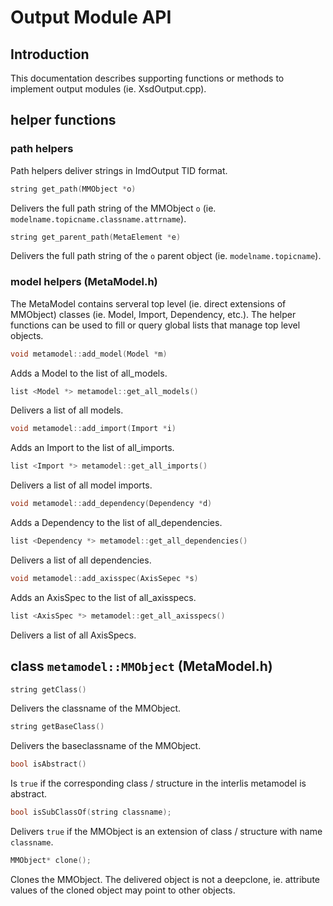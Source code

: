 # Output Module API

## Introduction

This documentation describes supporting functions or methods to implement output modules (ie. XsdOutput.cpp).

## helper functions

### path helpers

Path helpers deliver strings in ImdOutput TID format.

```c++
string get_path(MMObject *o)
```
Delivers the full path string of the MMObject `o` (ie. `modelname.topicname.classname.attrname`).
   
```c++
string get_parent_path(MetaElement *e)
```
Delivers the full path string of the `o` parent object (ie. `modelname.topicname`).

### model helpers (MetaModel.h)

The MetaModel contains serveral top level (ie. direct extensions of MMObject) classes 
(ie. Model, Import, Dependency, etc.). The helper functions can be used to fill or query 
global lists that manage top level objects.

```c++
void metamodel::add_model(Model *m)
```
Adds a Model to the list of all_models.

```c++
list <Model *> metamodel::get_all_models()
```
Delivers a list of all models.

```c++
void metamodel::add_import(Import *i)
```
Adds an Import to the list of all_imports.

```c++
list <Import *> metamodel::get_all_imports()
```
Delivers a list of all model imports.
   
```c++
void metamodel::add_dependency(Dependency *d)
```
Adds a Dependency to the list of all_dependencies.

```c++
list <Dependency *> metamodel::get_all_dependencies()
```
Delivers a list of all dependencies.
   
```c++
void metamodel::add_axisspec(AxisSepec *s)
```
Adds an AxisSpec to the list of all_axisspecs.

```c++
list <AxisSpec *> metamodel::get_all_axisspecs()
```
Delivers a list of all AxisSpecs.
   
## class `metamodel::MMObject` (MetaModel.h)

```c++
string getClass()
```
Delivers the classname of the MMObject.

```c++
string getBaseClass()
```
Delivers the baseclassname of the MMObject.

```c++
bool isAbstract()
```
Is `true` if the corresponding class / structure in the interlis metamodel is abstract.

```c++
bool isSubClassOf(string classname);
```
Delivers `true` if the MMObject is an extension of class / structure with name `classname`.

```c++
MMObject* clone();
```
Clones the MMObject. The delivered object is not a deepclone, ie. attribute values of the cloned
object may point to other objects.
